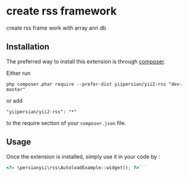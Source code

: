 create rss framework
====================
create rss frame work with array ann db

Installation
------------

The preferred way to install this extension is through [composer](http://getcomposer.org/download/).

Either run

```
php composer.phar require --prefer-dist yiipersian/yii2-rss "dev-master"
```

or add

```
"yiipersian/yii2-rss": "*"
```

to the require section of your `composer.json` file.


Usage
-----

Once the extension is installed, simply use it in your code by  :

```php
<?= \persianyii\rss\AutoloadExample::widget(); ?>```
